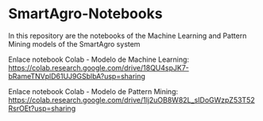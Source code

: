 # SmartAgro-Notebooks
In this repository are the notebooks of the Machine Learning and Pattern Mining models of the SmartAgro system

Enlace notebook Colab - Modelo de Machine Learning: https://colab.research.google.com/drive/18QU4spJK7-bRameTNVplD61UJ9GSblbA?usp=sharing

Enlace notebook Colab - Modelo de Pattern Mining: https://colab.research.google.com/drive/1lj2uOB8W82L_sIDoGWzpZ53T52RsrOEt?usp=sharing 
